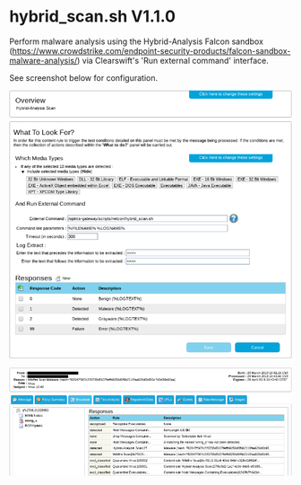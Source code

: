 hybrid_scan.sh V1.1.0
=====================

Perform malware analysis using the Hybrid-Analysis Falcon sandbox (https://www.crowdstrike.com/endpoint-security-products/falcon-sandbox-malware-analysis/) via Clearswift's 'Run external command' interface.

See screenshot below for configuration.

<p align="center">
  <img src="https://raw.githubusercontent.com/netcon-consulting/cs-menu/master/hybrid_scan/images/hybrid.png">
</p>

<p align="center">
  <img src="https://raw.githubusercontent.com/netcon-consulting/cs-menu/master/hybrid_scan/images/result.png">
</p>
